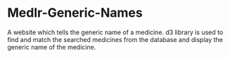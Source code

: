 # Medlr-Generic-Names
A website which tells the generic name of a medicine.
d3 library is used to find and match the searched medicines from the database and display the generic name of the medicine.
